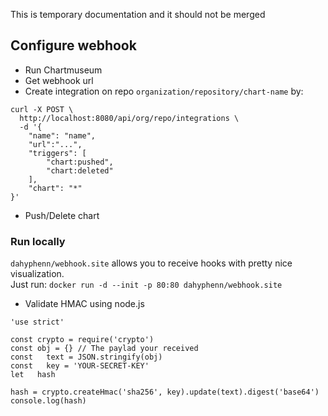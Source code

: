 This is temporary documentation and it should not be merged

## Configure webhook
* Run Chartmuseum
* Get webhook url
* Create integration on repo `organization/repository/chart-name` by:
```
curl -X POST \
  http://localhost:8080/api/org/repo/integrations \
  -d '{
	"name": "name",
    "url":"...",
    "triggers": [
        "chart:pushed",
        "chart:deleted"
    ],
	"chart": "*"
}'
```
* Push/Delete chart

### Run locally
`dahyphenn/webhook.site` allows you to receive hooks with pretty nice visualization.  
Just run: `docker run -d --init -p 80:80 dahyphenn/webhook.site`

* Validate HMAC using node.js
```
'use strict'

const crypto = require('crypto')
const obj = {} // The paylad your received
const   text = JSON.stringify(obj)
const   key = 'YOUR-SECRET-KEY'
let   hash

hash = crypto.createHmac('sha256', key).update(text).digest('base64')
console.log(hash)
```
